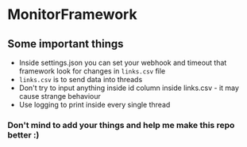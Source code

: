 # MonitorFramework

## Some important things
- Inside settings.json you can set your webhook and timeout that framework look for changes in `links.csv` file
- `links.csv` is to send data into threads
- Don't try to input anything inside id column inside links.csv - it may cause strange behaviour
- Use logging to print inside every single thread

### Don't mind to add your things and help me make this repo better :)